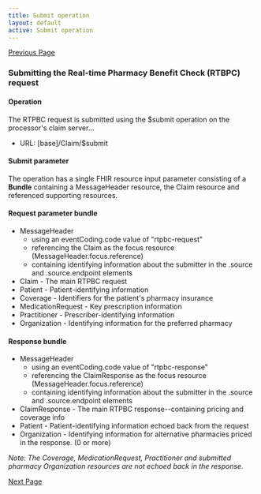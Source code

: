 ```yaml
---
title: Submit operation
layout: default
active: Submit operation
---
```


[Previous Page](Information_content_and_FHIR_resources.html)

### Submitting the Real-time Pharmacy Benefit Check (RTBPC) request
#### Operation
The RTPBC request is submitted using the $submit operation on the processor's claim server...
* URL: [base]/Claim/$submit

#### Submit parameter
The operation has a single FHIR resource input parameter consisting of a **Bundle** containing a MessageHeader resource, the Claim resource and referenced supporting resources.

#### Request parameter bundle
* MessageHeader
	* using an eventCoding.code value of "rtpbc-request"
	* referencing the Claim as the focus resource (MessageHeader.focus.reference)
	* containing identifying information about the submitter in the .source and .source.endpoint elements
* Claim - The main RTPBC request
* Patient - Patient-identifying information
* Coverage - Identifiers for the patient's pharmacy insurance
* MedicationRequest - Key prescription information
* Practitioner - Prescriber-identifying information
* Organization - Identifying information for the preferred pharmacy


#### Response bundle
* MessageHeader
	* using an eventCoding.code value of "rtpbc-response"
	* referencing the ClaimResponse as the focus resource (MessageHeader.focus.reference)
	* containing identifying information about the submitter in the .source and .source.endpoint elements
* ClaimResponse - The main RTPBC response--containing pricing and coverage info
* Patient - Patient-identifying information echoed back from the request
* Organization - Identifying information for alternative pharmacies priced in the response. (0 or more)

*Note: The Coverage, MedicationRequest, Practitioner and submitted pharmacy Organization resources are not echoed back in the response.*


[Next Page](Consumer_vs_provider_RTPBC.html)